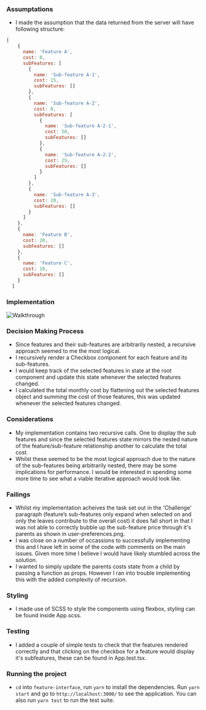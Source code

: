 ### Assumptations
- I made the assumption that the data returned from the server will have following structure:

``` javascript
[
    {
      name: 'Feature A',
      cost: 0,
      subFeatures: [
        {
          name: 'Sub-feature A-1',
          cost: 15,
          subFeatures: []
        },
        {
          name: 'Sub-feature A-2',
          cost: 0,
          subFeatures: [
            {
              name: 'Sub-feature A-2-1',
              cost: 50,
              subFeatures: []
            },
            {
              name: 'Sub-feature A-2-2',
              cost: 25,
              subFeatures: []
            }
          ]
        },
        {
          name: 'Sub-feature A-3',
          cost: 20,
          subFeatures: []
        }
      ]
    },
    {
      name: 'Feature B',
      cost: 20,
      subFeatures: []
    },
    {
      name: 'Feature C',
      cost: 10,
      subFeatures: []
    }
  ]
```

### Implementation
![Walkthrough](https://github.com/josepwil/pani_energy/blob/main/walkthrough.gif)

### Decision Making Process
- Since features and their sub-features are arbitrarily nested, a recursive approach seemed to me the most logical.
- I recursively render a Checkbox component for each feature and its sub-features.
- I would keep track of the selected features in state at the root component and update this state whenever the selected features changed.
- I calculated the total monthly cost by flattening out the selected features object and summing the cost of those features, this was updated whenever the selected features changed.

### Considerations
- My implementation contains two recursive calls. One to display the sub features and since the selected features state mirrors the nested nature of the feature/sub-feature relationship another to calculate the total cost. 
- Whilst these seemed to be the most logical approach due to the nature of the sub-features being arbitrarily nested, there may be some implications for performance. I would be interested in spending some more time to see what a viable iterative approach would look like.

### Failings
- Whilst my implementation acheives the task set out in the 'Challenge' paragraph (feature’s sub-features only expand when selected on and only the leaves contribute to the overall
cost) it does fall short in that I was not able to correctly bubble up the sub-feature price through it's parents as shown in user-preferences.png.
- I was close on a number of occassions to successfully implementing this and I have left in some of the code with comments on the main issues. Given more time I believe I would have likely stumbled across the solution.
- I wanted to simply update the parents costs state from a child by passing a function as props. However I ran into trouble implementing this with the added complexity of recursion. 

### Styling
- I made use of SCSS to style the components using flexbox, styling can be found inside App.scss. 

### Testing
- I added a couple of simple tests to check that the features rendered correctly and that clicking on the checkbox for a feature would display it's subfeatures, these can be found in App.test.tsx.

### Running the project
- `cd` into `feature-interface`, run `yarn` to install the dependencies. Run `yarn start` and go to `http://localhost:3000/` to see the application. You can also run `yarn test` to run the test suite.


